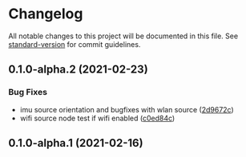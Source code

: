 # Changelog

All notable changes to this project will be documented in this file. See [standard-version](https://github.com/conventional-changelog/standard-version) for commit guidelines.

## 0.1.0-alpha.2 (2021-02-23)


### Bug Fixes

* imu source orientation and bugfixes with wlan source ([2d9672c](https://github.com/OpenHPS/openhps-react-native/commit/2d9672c28d178f49719e44eca2c4ab17b9ab3315))
* wifi source node test if wifi enabled ([c0ed84c](https://github.com/OpenHPS/openhps-react-native/commit/c0ed84c0ea92ee9ba3044228d3bd5acbb9fda143))

## 0.1.0-alpha.1 (2021-02-16)
